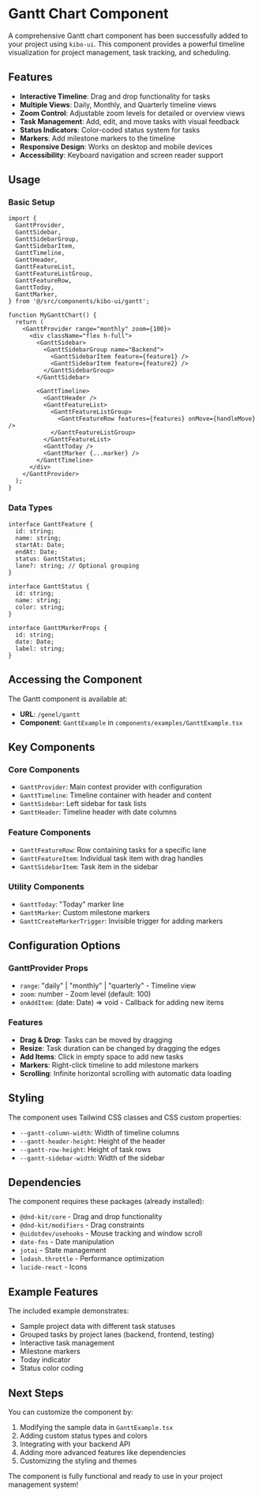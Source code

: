 # Gantt Chart Component

A comprehensive Gantt chart component has been successfully added to your project using `kibo-ui`. This component provides a powerful timeline visualization for project management, task tracking, and scheduling.

## Features

- **Interactive Timeline**: Drag and drop functionality for tasks
- **Multiple Views**: Daily, Monthly, and Quarterly timeline views
- **Zoom Control**: Adjustable zoom levels for detailed or overview views
- **Task Management**: Add, edit, and move tasks with visual feedback
- **Status Indicators**: Color-coded status system for tasks
- **Markers**: Add milestone markers to the timeline
- **Responsive Design**: Works on desktop and mobile devices
- **Accessibility**: Keyboard navigation and screen reader support

## Usage

### Basic Setup

```tsx
import {
  GanttProvider,
  GanttSidebar,
  GanttSidebarGroup,
  GanttSidebarItem,
  GanttTimeline,
  GanttHeader,
  GanttFeatureList,
  GanttFeatureListGroup,
  GanttFeatureRow,
  GanttToday,
  GanttMarker,
} from '@/src/components/kibo-ui/gantt';

function MyGanttChart() {
  return (
    <GanttProvider range="monthly" zoom={100}>
      <div className="flex h-full">
        <GanttSidebar>
          <GanttSidebarGroup name="Backend">
            <GanttSidebarItem feature={feature1} />
            <GanttSidebarItem feature={feature2} />
          </GanttSidebarGroup>
        </GanttSidebar>
        
        <GanttTimeline>
          <GanttHeader />
          <GanttFeatureList>
            <GanttFeatureListGroup>
              <GanttFeatureRow features={features} onMove={handleMove} />
            </GanttFeatureListGroup>
          </GanttFeatureList>
          <GanttToday />
          <GanttMarker {...marker} />
        </GanttTimeline>
      </div>
    </GanttProvider>
  );
}
```

### Data Types

```tsx
interface GanttFeature {
  id: string;
  name: string;
  startAt: Date;
  endAt: Date;
  status: GanttStatus;
  lane?: string; // Optional grouping
}

interface GanttStatus {
  id: string;
  name: string;
  color: string;
}

interface GanttMarkerProps {
  id: string;
  date: Date;
  label: string;
}
```

## Accessing the Component

The Gantt component is available at:
- **URL**: `/genel/gantt`
- **Component**: `GanttExample` in `components/examples/GanttExample.tsx`

## Key Components

### Core Components
- `GanttProvider`: Main context provider with configuration
- `GanttTimeline`: Timeline container with header and content
- `GanttSidebar`: Left sidebar for task lists
- `GanttHeader`: Timeline header with date columns

### Feature Components
- `GanttFeatureRow`: Row containing tasks for a specific lane
- `GanttFeatureItem`: Individual task item with drag handles
- `GanttSidebarItem`: Task item in the sidebar

### Utility Components
- `GanttToday`: "Today" marker line
- `GanttMarker`: Custom milestone markers
- `GanttCreateMarkerTrigger`: Invisible trigger for adding markers

## Configuration Options

### GanttProvider Props
- `range`: "daily" | "monthly" | "quarterly" - Timeline view
- `zoom`: number - Zoom level (default: 100)
- `onAddItem`: (date: Date) => void - Callback for adding new items

### Features
- **Drag & Drop**: Tasks can be moved by dragging
- **Resize**: Task duration can be changed by dragging the edges
- **Add Items**: Click in empty space to add new tasks
- **Markers**: Right-click timeline to add milestone markers
- **Scrolling**: Infinite horizontal scrolling with automatic data loading

## Styling

The component uses Tailwind CSS classes and CSS custom properties:
- `--gantt-column-width`: Width of timeline columns
- `--gantt-header-height`: Height of the header
- `--gantt-row-height`: Height of task rows
- `--gantt-sidebar-width`: Width of the sidebar

## Dependencies

The component requires these packages (already installed):
- `@dnd-kit/core` - Drag and drop functionality
- `@dnd-kit/modifiers` - Drag constraints
- `@uidotdev/usehooks` - Mouse tracking and window scroll
- `date-fns` - Date manipulation
- `jotai` - State management
- `lodash.throttle` - Performance optimization
- `lucide-react` - Icons

## Example Features

The included example demonstrates:
- Sample project data with different task statuses
- Grouped tasks by project lanes (backend, frontend, testing)
- Interactive task management
- Milestone markers
- Today indicator
- Status color coding

## Next Steps

You can customize the component by:
1. Modifying the sample data in `GanttExample.tsx`
2. Adding custom status types and colors
3. Integrating with your backend API
4. Adding more advanced features like dependencies
5. Customizing the styling and themes

The component is fully functional and ready to use in your project management system!

